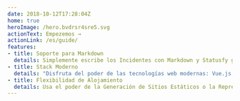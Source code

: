 ```yaml
---
date: 2018-10-12T17:28:04Z
home: true
heroImage: /hero.bvdrsr4sre5.svg
actionText: Empezemos →
actionLink: /es/guide/
features:
- title: Soporte para Markdown
  details: Simplemente escribe los Incidentes con Markdown y Statusfy generará un conjunto de contenido HTML. Todas las características del formato de Markdown de GitHub son compatibles.
- title: Stack Moderno
  details: "Disfruta del poder de las tecnologías web modernas: Vue.js, Webpack y JavaScript . Escribe estilos CSS con tus preprocesadores favoritos como Sass, Less o Stylus con prefijo automático."
- title: Flexibilidad de Alojamiento
  details: Usa el poder de la Generación de Sitios Estáticos o la Representación del lado del Servidor, de modo que puede implementarse fácilmente en una variedad de servicios de hospedaje sin costos elevados de servidor.
---
```


<Partners />

<Subscribe />

<!-- Footer Component -->
<Footer />
